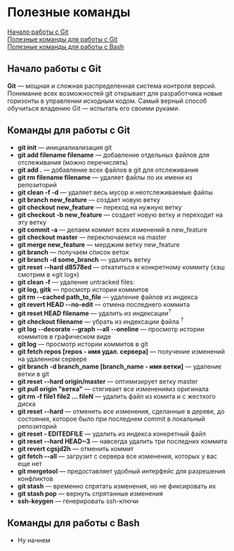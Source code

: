 # Полезные команды
[Начало работы с Git](#Начало-работы-с-git) <br>
[Полезные команды для работы с Git](#Команды-для-работы-с-git) <br>
[Полезные команды для работы с Bash](#Команды-для-работы-с-bash)
## Начало работы с Git
<b>Git</b> — мощная и сложная распределенная система контроля версий. Понимание всех возможностей git открывает для разработчика новые горизонты в управлении исходным кодом. Самый верный способ обучиться владению Git — испытать его своими руками.

## Команды для работы с Git

<ul>
	<li><b>git init</b> — инициалиализация git</li>
	<li><b>git add filename filename</b> — добавление отдельных файлов для отслеживания (можно перечислять)</li>
	<li><b>git add .</b> — добавление всех файлов в git для отслеживания</li> 
	<li><b>git rm filename filename</b> — удаляет файлы по их имени из репозиторий</li>
	<li><b>git clean -f -d</b> — удаляет весь мусор и неотслеживаемые файлы</li>
	<li><b>git branch new_feature</b> — создает новую ветку</li>
	<li><b>git checkout new_feature</b> — переход на нужную ветку</li>
	<li><b>git checkout -b new_feature</b> — создает новую ветку и переходит на эту ветку</li>
	<li><b>git commit -a</b> — делаем коммит всех изменений в new_feature</li>
	<li><b>git checkout master</b> — переключаемся на master</li>
	<li><b>git merge new_feature</b> — мерджим ветку new_feature</li>
	<li><b>git branch</b> — получаем список веток</li>
	<li><b>git branch -d some_branch</b> — удалить ветку</li>
	<li><b>git reset --hard d8578ed</b> — откатиться к конкретному коммиту (хэш смотрим в «git log»)</li>
	<li><b>git clean -f</b> — удаление untracked files:</li>
	<li><b>git log, gitk</b> — просмотр истории коммитов</li>
	<li><b>git rm --cached path_to_file</b> — удаление файлов из индекса</li>
	<li><b>git revert HEAD --no-edit</b> — отмена последнего коммита</li>
	<li><b>git reset HEAD filename</b> — удалить из индексации<sup>?<sup></li>
	<li><b>git checkout filename</b> — убрать из индексации файла <sup>?<sup></li>
	<li><b>git log --decorate --graph --all --oneline</b> — просмотр истории коммитов в графическом виде</li>
	<li><b>git log</b> — просмотр истории коммитов в git</li>
	<li><b>git fetch repos [repos - имя удал. сервера]</b> — получение изменений на удаленном сервере</li>
	<li><b>git branch -d branch_name [branch_name - имя ветки]</b> — удаление ветки в git</li>
	<li><b>git reset --hard origin/master</b> — оптимизирует ветку master</li>
	<li><b>git pull origin "ветка"</b> — стягивает все измененияиз оригинала</li> 
	<li><b>git rm -f file1 file2 ... fileN</b> — удалить файл из комита и с жесткого диска</li>
	<li><b>git reset --hard</b> — отменить все изменения, сделанныe в дереве, до состояния, которое было при последнем commit в локальный репозиторий</li>
	<li><b>git reset - EDITEDFILE</b> — удалить из индекса конкретный файл</li>
	<li><b>git reset --hard HEAD~3</b> — навсегда удалить три последних коммита</li>
	<li><b>git revert cgsjd2h</b> — отменить коммит</li>
	<li><b>git fetch --all</b> — загрузит с сервера все изменения, которых у вас еще нет</li>
	<li><b>git mergetool</b> — предоставляет удобный интерфейс для разрешения конфликтов</li>
	<li><b>git stash</b> — временно спрятать изменения, но не фиксировать их</li>	
	<li><b>git stash pop</b> — вернуть спрятанные изменения</li>
	<li><b>ssh-keygen</b> — генерировать ssh-ключи</li>
</ul>

## Команды для работы с Bash

<ul>
	<li>Ну начнем</li>
</ul>


 
